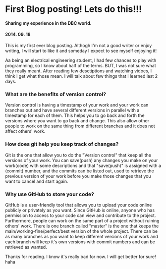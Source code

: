 <!-- This template is in markdown, not html, so
  it will not render beautifully when you copy and
  paste it into your github.io site, but it will at
  least be published. Next week you'll be creating a
  blog template using HTML and CSS and you'll be able
  to copy and paste the blog posts from week 1 in there
  to make them pretty next week.

  For now, please replace the title, subtitle (if desired),
  and date with the text you would like. Markdown is pretty
  simple, so you can just feel free to type. =) -->


# First Blog posting! Lets do this!!!
#### Sharing my experience in the DBC world.
#### 2014. 09. 18

This is my first ever blog posting. Althogh I'm not a good writer or enjoy writing, I will start to like it and someday I expect to see myself enjoying it!

Aa being an electrical engineering student, I had few chances to play with programming, so I know about half of the terms. BUT, I was not sure what they really meant. After reading few desctiptions and watching vidoes, I think I get what those mean. I will talk about few things that I learned last 2 days.


### What are the benefits of version control?
  Version control is having a timestamp of your work and your work can branches out and have several different versions in parallel with a timestamp for each of them. This helps you to go back and forth the versions where you want to go back and change. This also allow other people to work on the same thing from different branches and it does not affect others' work.

### How does git help you keep track of changes?
  Git is the one that allow you to do the "Version control" that keep all the versions of your work. You can save(push) any changes you make on your work(code) with some descriptions and that "save(push)" is assigned with a (commit) number, and the commits can be listed out, used to retrieve the previous version of your work before you make those changes that you want to cancel and start again.

### Why use GitHub to store your code?
  GitHub is a user-friendly tool that allows you to upload your code online publicly or privately as you want. Since GitHub is online, anyone who has permission to access to your code can view and contribute to the project. Furthermore, people can work on the same part of a project without ruining others' work. There is one branch called "master" is the one that keeps the main/working-fine/perfect/best version of the whole project. There can be as many branches as you want to keep different versions of your work and each branch will keep it's own versions with commit numbers and can be retrieved as wanted.


Thanks for reading. I know it's really bad for now. I will get better for sure! haha